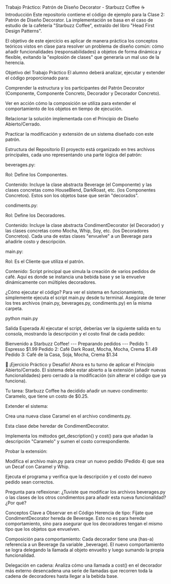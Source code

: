 Trabajo Práctico: Patrón de Diseño Decorator - Starbuzz Coffee ☕
Introducción
Este repositorio contiene el código de ejemplo para la Clase 2: Patrón de Diseño Decorator. La implementación se basa en el caso de estudio de la cafetería "Starbuzz Coffee", extraído del libro "Head First Design Patterns".

El objetivo de este ejercicio es aplicar de manera práctica los conceptos teóricos vistos en clase para resolver un problema de diseño común: cómo añadir funcionalidades (responsabilidades) a objetos de forma dinámica y flexible, evitando la "explosión de clases" que generaría un mal uso de la herencia.

Objetivo del Trabajo Práctico
El alumno deberá analizar, ejecutar y extender el código proporcionado para:

Comprender la estructura y los participantes del Patrón Decorator (Componente, Componente Concreto, Decorador y Decorador Concreto).

Ver en acción cómo la composición se utiliza para extender el comportamiento de los objetos en tiempo de ejecución.

Relacionar la solución implementada con el Principio de Diseño Abierto/Cerrado.

Practicar la modificación y extensión de un sistema diseñado con este patrón.

Estructura del Repositorio
El proyecto está organizado en tres archivos principales, cada uno representando una parte lógica del patrón:

beverages.py:

Rol: Define los Componentes.

Contenido: Incluye la clase abstracta Beverage (el Componente) y las clases concretas como HouseBlend, DarkRoast, etc. (los Componentes Concretos). Estos son los objetos base que serán "decorados".

condiments.py:

Rol: Define los Decoradores.

Contenido: Incluye la clase abstracta CondimentDecorator (el Decorador) y las clases concretas como Mocha, Whip, Soy, etc. (los Decoradores Concretos). Cada una de estas clases "envuelve" a un Beverage para añadirle costo y descripción.

main.py:

Rol: Es el Cliente que utiliza el patrón.

Contenido: Script principal que simula la creación de varios pedidos de café. Aquí es donde se instancia una bebida base y se la envuelve dinámicamente con múltiples decoradores.

¿Cómo ejecutar el código?
Para ver el sistema en funcionamiento, simplemente ejecuta el script main.py desde tu terminal. Asegúrate de tener los tres archivos (main.py, beverages.py, condiments.py) en la misma carpeta.

python main.py

Salida Esperada
Al ejecutar el script, deberías ver la siguiente salida en tu consola, mostrando la descripción y el costo final de cada pedido:

Bienvenido a Starbuzz Coffee!
--- Preparando pedidos ---
Pedido 1: Espresso $1.99
Pedido 2: Café Dark Roast, Mocha, Mocha, Crema $1.49
Pedido 3: Café de la Casa, Soja, Mocha, Crema $1.34

🚀 ¡Ejercicio Práctico y Desafío!
Ahora es tu turno de aplicar el Principio Abierto/Cerrado. El sistema debe estar abierto a la extensión (añadir nuevas funcionalidades) pero cerrado a la modificación (sin alterar el código que ya funciona).

Tu tarea: Starbuzz Coffee ha decidido añadir un nuevo condimento: Caramelo, que tiene un costo de $0.25.

Extender el sistema:

Crea una nueva clase Caramel en el archivo condiments.py.

Esta clase debe heredar de CondimentDecorator.

Implementa los métodos get_description() y cost() para que añadan la descripción "Caramelo" y sumen el costo correspondiente.

Probar la extensión:

Modifica el archivo main.py para crear un nuevo pedido (Pedido 4) que sea un Decaf con Caramel y Whip.

Ejecuta el programa y verifica que la descripción y el costo del nuevo pedido sean correctos.

Pregunta para reflexionar: ¿Tuviste que modificar los archivos beverages.py o las clases de los otros condimentos para añadir esta nueva funcionalidad? ¿Por qué?

Conceptos Clave a Observar en el Código
Herencia de tipo: Fíjate que CondimentDecorator hereda de Beverage. Esto no es para heredar comportamiento, sino para asegurar que los decoradores tengan el mismo tipo que los objetos que envuelven.

Composición para comportamiento: Cada decorador tiene una (has-a) referencia a un Beverage (la variable _beverage). El nuevo comportamiento se logra delegando la llamada al objeto envuelto y luego sumando la propia funcionalidad.

Delegación en cadena: Analiza cómo una llamada a cost() en el decorador más externo desencadena una serie de llamadas que recorren toda la cadena de decoradores hasta llegar a la bebida base.
